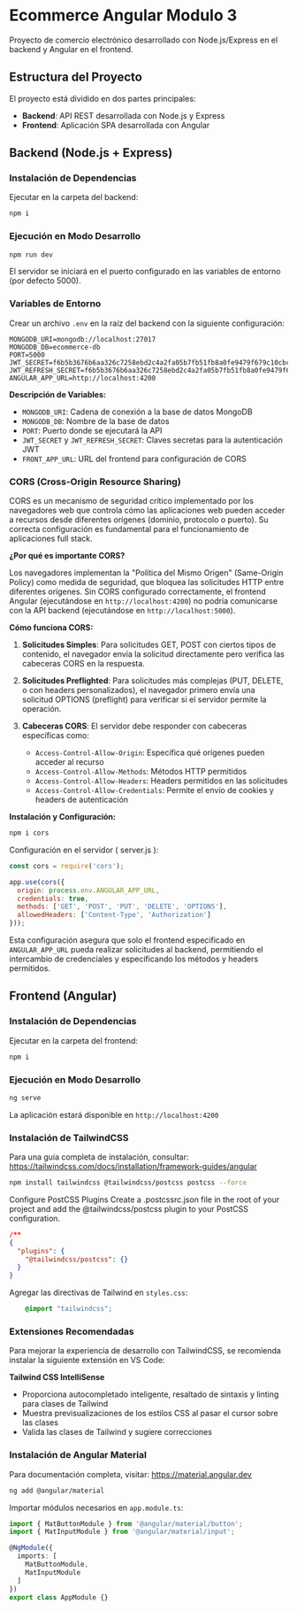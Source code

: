 # Ecommerce Angular Modulo 3

Proyecto de comercio electrónico desarrollado con Node.js/Express en el backend y Angular en el frontend.

## Estructura del Proyecto

El proyecto está dividido en dos partes principales:
- **Backend**: API REST desarrollada con Node.js y Express
- **Frontend**: Aplicación SPA desarrollada con Angular

## Backend (Node.js + Express)

### Instalación de Dependencias

Ejecutar en la carpeta del backend:

```bash
npm i
```

### Ejecución en Modo Desarrollo

```bash
npm run dev
```

El servidor se iniciará en el puerto configurado en las variables de entorno (por defecto 5000).

### Variables de Entorno

Crear un archivo `.env` en la raíz del backend con la siguiente configuración:

```env
MONGODB_URI=mongodb://localhost:27017
MONGODB_DB=ecommerce-db
PORT=5000
JWT_SECRET=f6b5b3676b6aa326c7258ebd2c4a2fa05b7fb51fb8a0fe9479f679c10cbc7931532e79422a9a2b262029318dd97b7774f595d2a4dbe9564513aeb52415317012
JWT_REFRESH_SECRET=f6b5b3676b6aa326c7258ebd2c4a2fa05b7fb51fb8a0fe9479f679c10cbc7931532e79422a9a2b262029318dd97b7774f595d2a4dbe9564513aeb52415317012
ANGULAR_APP_URL=http://localhost:4200
```

**Descripción de Variables:**
- `MONGODB_URI`: Cadena de conexión a la base de datos MongoDB
- `MONGODB_DB`: Nombre de la base de datos
- `PORT`: Puerto donde se ejecutará la API
- `JWT_SECRET` y `JWT_REFRESH_SECRET`: Claves secretas para la autenticación JWT
- `FRONT_APP_URL`: URL del frontend para configuración de CORS

### CORS (Cross-Origin Resource Sharing)

CORS es un mecanismo de seguridad crítico implementado por los navegadores web que controla cómo las aplicaciones web pueden acceder a recursos desde diferentes orígenes (dominio, protocolo o puerto). Su correcta configuración es fundamental para el funcionamiento de aplicaciones full stack.

**¿Por qué es importante CORS?**

Los navegadores implementan la "Política del Mismo Origen" (Same-Origin Policy) como medida de seguridad, que bloquea las solicitudes HTTP entre diferentes orígenes. Sin CORS configurado correctamente, el frontend Angular (ejecutándose en `http://localhost:4200`) no podría comunicarse con la API backend (ejecutándose en `http://localhost:5000`).

**Cómo funciona CORS:**

1. **Solicitudes Simples**: Para solicitudes GET, POST con ciertos tipos de contenido, el navegador envía la solicitud directamente pero verifica las cabeceras CORS en la respuesta.

2. **Solicitudes Preflighted**: Para solicitudes más complejas (PUT, DELETE, o con headers personalizados), el navegador primero envía una solicitud OPTIONS (preflight) para verificar si el servidor permite la operación.

3. **Cabeceras CORS**: El servidor debe responder con cabeceras específicas como:
   - `Access-Control-Allow-Origin`: Especifica qué orígenes pueden acceder al recurso
   - `Access-Control-Allow-Methods`: Métodos HTTP permitidos
   - `Access-Control-Allow-Headers`: Headers permitidos en las solicitudes
   - `Access-Control-Allow-Credentials`: Permite el envío de cookies y headers de autenticación

**Instalación y Configuración:**

```bash
npm i cors
```

Configuración en el servidor ( server.js ):

```javascript
const cors = require('cors');

app.use(cors({
  origin: process.env.ANGULAR_APP_URL,
  credentials: true,
  methods: ['GET', 'POST', 'PUT', 'DELETE', 'OPTIONS'],
  allowedHeaders: ['Content-Type', 'Authorization']
}));
```

Esta configuración asegura que solo el frontend especificado en `ANGULAR_APP_URL` pueda realizar solicitudes al backend, permitiendo el intercambio de credenciales y especificando los métodos y headers permitidos.

## Frontend (Angular)

### Instalación de Dependencias

Ejecutar en la carpeta del frontend:

```bash
npm i
```

### Ejecución en Modo Desarrollo

```bash
ng serve
```

La aplicación estará disponible en `http://localhost:4200`

### Instalación de TailwindCSS

Para una guía completa de instalación, consultar: https://tailwindcss.com/docs/installation/framework-guides/angular

```bash
npm install tailwindcss @tailwindcss/postcss postcss --force
```

Configure PostCSS Plugins
Create a .postcssrc.json file in the root of your project and add the @tailwindcss/postcss plugin to your PostCSS configuration.

```.postcssrc.json
/** 
{
  "plugins": {
    "@tailwindcss/postcss": {}
  }
}
```

Agregar las directivas de Tailwind en `styles.css`:

```css
    @import "tailwindcss";
```

### Extensiones Recomendadas

Para mejorar la experiencia de desarrollo con TailwindCSS, se recomienda instalar la siguiente extensión en VS Code:

**Tailwind CSS IntelliSense**
- Proporciona autocompletado inteligente, resaltado de sintaxis y linting para clases de Tailwind
- Muestra previsualizaciones de los estilos CSS al pasar el cursor sobre las clases
- Valida las clases de Tailwind y sugiere correcciones

### Instalación de Angular Material

Para documentación completa, visitar: https://material.angular.dev

```bash
ng add @angular/material
```

Importar módulos necesarios en `app.module.ts`:

```typescript
import { MatButtonModule } from '@angular/material/button';
import { MatInputModule } from '@angular/material/input';

@NgModule({
  imports: [
    MatButtonModule,
    MatInputModule
  ]
})
export class AppModule {}
```